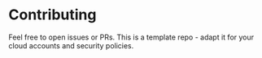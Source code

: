 # Contributing

Feel free to open issues or PRs. This is a template repo - adapt it for your cloud accounts and security policies.
